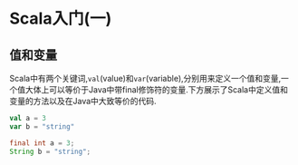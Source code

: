 # Scala入门(一)

## 值和变量

Scala中有两个关键词,`val`(value)和`var`(variable),分别用来定义一个值和变量,一个值大体上可以等价于Java中带final修饰符的变量.下方展示了Scala中定义值和变量的方法以及在Java中大致等价的代码.

```scala tab=Scala
val a = 3
var b = "string"
```

```java tab=Java
final int a = 3;
String b = "string";
```

